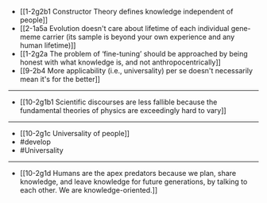- [[1-2g2b1 Constructor Theory defines knowledge independent of people]]
- [[2-1a5a Evolution doesn't care about lifetime of each individual gene-meme carrier (its sample is beyond your own experience and any human lifetime)]]
- [[1-2g2a The problem of ‘fine-tuning’ should be approached by being honest with what knowledge is, and not anthropocentrically]]
- [[9-2b4 More applicability (i.e., universality) per se doesn't necessarily mean it's for the better]]
---
- [[10-2g1b1 Scientific discourses are less fallible because the fundamental theories of physics are exceedingly hard to vary]]
---
- [[10-2g1c Universality of people]]
- #develop
- #Universality
---
- [[10-2g1d Humans are the apex predators because we plan, share knowledge, and leave knowledge for future generations, by talking to each other. We are knowledge-oriented.]]
